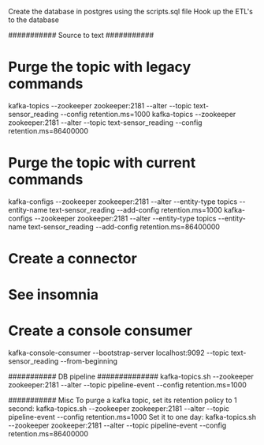 Create the database in postgres using the scripts.sql file
Hook up the ETL's to the database

########### Source to text ###########
# Purge the topic with legacy commands
kafka-topics --zookeeper zookeeper:2181 --alter --topic text-sensor_reading --config retention.ms=1000
kafka-topics --zookeeper zookeeper:2181 --alter --topic text-sensor_reading --config retention.ms=86400000

# Purge the topic with current commands
kafka-configs --zookeeper zookeeper:2181 --alter --entity-type topics --entity-name text-sensor_reading --add-config retention.ms=1000
kafka-configs --zookeeper zookeeper:2181 --alter --entity-type topics --entity-name text-sensor_reading --add-config retention.ms=86400000

# Create a connector
# See insomnia

# Create a console consumer
kafka-console-consumer --bootstrap-server localhost:9092 --topic text-sensor_reading --from-beginning

########### DB pipeline ##############
kafka-topics.sh --zookeeper zookeeper:2181 --alter --topic pipeline-event --config retention.ms=1000



########### Misc
To purge a kafka topic, set its retention policy to 1 second:
kafka-topics.sh --zookeeper zookeeper:2181 --alter --topic pipeline-event --config retention.ms=1000
Set it to one day:
kafka-topics.sh --zookeeper zookeeper:2181 --alter --topic pipeline-event --config retention.ms=86400000